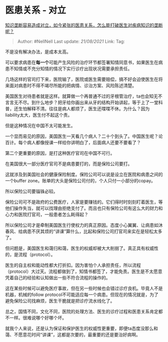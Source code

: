 # 医患关系 - 对立
[知识垄断容易造成对立，如今紧张的医患关系，怎么能打破医生对疾病知识的垄断呢？](https://www.zhihu.com/question/442077006/answer/1710684555)

> Author: #NellNell 
> Last update: *21/08/2021* 
> Link:
> Tag: 

不是没有解决办法，是成本太高。

可以要求病患在**每一个**可能产生风险的治疗环节都签署知情同意书，如果医生在病患不知情或不充分知情的情况下实行诊疗出现状况需要承担责任。

几场这样的官司打下来，医院输了，医院或医生需要赔偿，搞不好会迫使医生在将来面对病患时不得不竭尽所能的把病情、诊治方案、风险陈述清楚。

美国医生对待患者就是这样。就算做一个再普通不过的牙根管治疗，ta也会知无不言言无不尽。到什么地步？把牙给你画出来从牙的结构开始讲起，等于上了一堂科普，还生怕解释不清。往往是病人都烦了，医生还喋喋不休。为什么？因为liability太大，医生付不起这个责。

但是这种情况在中国不太可能发生。

一个显而易见的原因，美国医生一天看几个病人？二十个到头了。中国医生呢？论百计。每个病人都像授课一样给你讲明白了，后面病人还要不要看了？

第二个更重要的原因，是打这种医疗官司在中国不可行。

在美国很大一部分医疗官司不是病患要打的，而是保险公司要打。

这就涉及到美国社会的健康保险制度。保险公司可以说是设立在医院和病患之间的一个buffer zone。账单的大头是保险公司付的，个人只付一小部分的copay。

所以保险公司要锱铢必较。

保险公司可不是政府的公费医疗，人家是要赚钱的。它们得时时刻刻盯着医生，等他们操作失当，就可以找理由拒绝支付了。而且也只有保险公司有这么大的财力和心力和医院打官司，一般患者怎么耗得起？

所以保险公司才是牵制美国医生行使权力的真正原因。态度小心翼翼、让病患如沐春风、给病患不厌其烦的“讲课”算什么，比起和保险公司打官司来实在是轻松太多了。

但问题是，美国医生和蔼归和蔼，医生的权威却被大大削弱了。真正具有权威性的，是流程（protocol）。

医生的自主权和能动性都大打折扣。因为害怕个人承担责任，所以流程（protocol）大过天。流程都做到了，知情书都签了，才能免责。医生是不太愿意凭着自己的经验和认知做出一些不符合流程的操作的。

这在某些时候可以避免医疗事故，但在另一些时候也会错过诊疗良机。毕竟人不是机器，机械的follow protocol不可能适应每一个病患。但现在的情况就是，为了避免保险公司找麻烦，医生干脆就是把诊疗流水线化了。

总之，国情不同，文化不同，医院的处理方法、医生的诊疗过程和医患关系肯定都不一样。很难说哪个好哪个坏。

就我个人来说，还是认为保证和保护医生的权威性更重要，即便ta态度没那么和蔼、不愿意花时间“讲课”，这都是次要的，最重要的还是要治好病啊。

